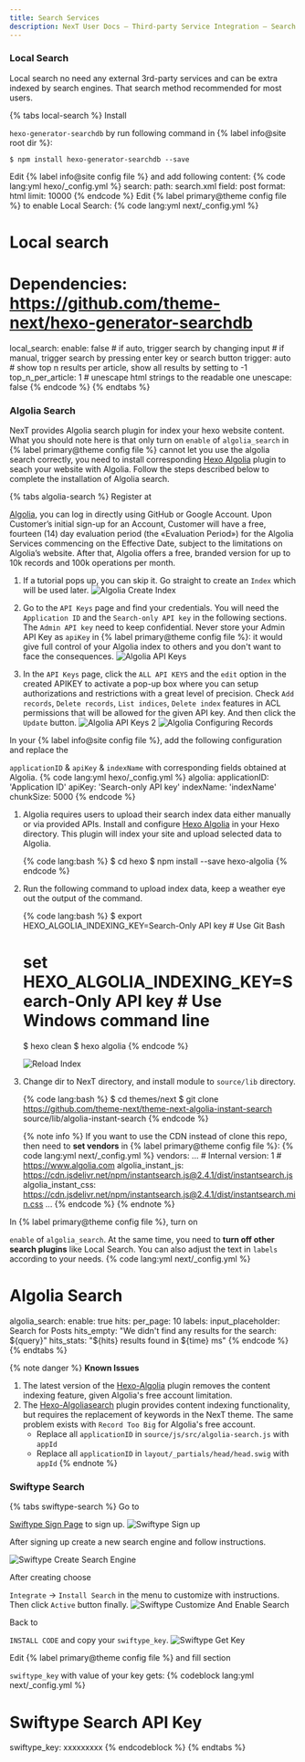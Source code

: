 ```yaml
---
title: Search Services
description: NexT User Docs – Third-party Service Integration – Search Services
---
```

### Local Search

Local search no need any external 3rd-party services and can be extra indexed by search engines. That search method recommended for most users.

{% tabs local-search %} <!-- tab Installation → --> Install 

`hexo-generator-searchdb` by run following command in {% label info@site root dir %}:

    $ npm install hexo-generator-searchdb --save
    

<!-- endtab -->

<!-- tab Hexo Config → --> Edit {% label info@site config file %} and add following content: {% code lang:yml hexo/_config.yml %} search: path: search.xml field: post format: html limit: 10000 {% endcode %} 

<!-- endtab -->

<!-- tab NexT Config --> Edit {% label primary@theme config file %} to enable Local Search: {% code lang:yml next/_config.yml %}

# Local search

# Dependencies: https://github.com/theme-next/hexo-generator-searchdb

local_search: enable: false # if auto, trigger search by changing input # if manual, trigger search by pressing enter key or search button trigger: auto # show top n results per article, show all results by setting to -1 top_n_per_article: 1 # unescape html strings to the readable one unescape: false {% endcode %} <!-- endtab --> {% endtabs %}

### Algolia Search

NexT provides Algolia search plugin for index your hexo website content. What you should note here is that only turn on `enable` of `algolia_search` in {% label primary@theme config file %} cannot let you use the algolia search correctly, you need to install corresponding [Hexo Algolia](https://github.com/oncletom/hexo-algolia) plugin to seach your website with Algolia. Follow the steps described below to complete the installation of Algolia search.

{% tabs algolia-search %} <!-- tab Registration → --> Register at 

[Algolia](https://www.algolia.com), you can log in directly using GitHub or Google Account. Upon Customer’s initial sign-up for an Account, Customer will have a free, fourteen (14) day evaluation period (the «Evaluation Period») for the Algolia Services commencing on the Effective Date, subject to the limitations on Algolia’s website. After that, Algolia offers a free, branded version for up to 10k records and 100k operations per month. <!-- endtab -->

<!-- tab Algolia Config → -->

1. If a tutorial pops up, you can skip it. Go straight to create an `Index` which will be used later. ![Algolia Create Index](/images/docs/algolia-2.png)

2. Go to the `API Keys` page and find your credentials. You will need the `Application ID` and the `Search-only API key` in the following sections. The `Admin API key` need to keep confidential. Never store your Admin API Key as `apiKey` in {% label primary@theme config file %}: it would give full control of your Algolia index to others and you don't want to face the consequences. ![Algolia API Keys](/images/docs/algolia-4.png)

3. In the `API Keys` page, click the `ALL API KEYS` and the `edit` option in the created APIKEY to activate a pop-up box where you can setup authorizations and restrictions with a great level of precision. Check `Add records`, `Delete records`, `List indices`, `Delete index` features in ACL permissions that will be allowed for the given API key. And then click the `Update` button. ![Algolia API Keys 2](/images/docs/algolia-5.png) ![Algolia Configuring Records](/images/docs/algolia-5-2.png) <!-- endtab -->

<!-- tab Hexo Config → --> In your {% label info@site config file %}, add the following configuration and replace the 

`applicationID` & `apiKey` & `indexName` with corresponding fields obtained at Algolia. {% code lang:yml hexo/_config.yml %} algolia: applicationID: 'Application ID' apiKey: 'Search-only API key' indexName: 'indexName' chunkSize: 5000 {% endcode %} <!-- endtab -->

<!-- tab Algolia Module → -->

1. Algolia requires users to upload their search index data either manually or via provided APIs. Install and configure [Hexo Algolia](https://github.com/oncletom/hexo-algolia) in your Hexo directory. This plugin will index your site and upload selected data to Algolia.
    
    {% code lang:bash %} $ cd hexo $ npm install --save hexo-algolia {% endcode %}

2. Run the following command to upload index data, keep a weather eye out the output of the command.
    
    {% code lang:bash %} $ export HEXO_ALGOLIA_INDEXING_KEY=Search-Only API key # Use Git Bash
    
    # set HEXO_ALGOLIA_INDEXING_KEY=Search-Only API key # Use Windows command line
    
    $ hexo clean $ hexo algolia {% endcode %}
    
    ![Reload Index](/images/docs/algolia-7.png)

3. Change dir to NexT directory, and install module to `source/lib` directory.
    
    {% code lang:bash %} $ cd themes/next $ git clone https://github.com/theme-next/theme-next-algolia-instant-search source/lib/algolia-instant-search {% endcode %}
    
    {% note info %} If you want to use the CDN instead of clone this repo, then need to **set vendors** in {% label primary@theme config file %}: {% code lang:yml next/_config.yml %} vendors: ... # Internal version: 1 # https://www.algolia.com algolia_instant_js: https://cdn.jsdelivr.net/npm/instantsearch.js@2.4.1/dist/instantsearch.js algolia_instant_css: https://cdn.jsdelivr.net/npm/instantsearch.js@2.4.1/dist/instantsearch.min.css ... {% endcode %} {% endnote %} <!-- endtab -->

<!-- tab NexT Config --> In {% label primary@theme config file %}, turn on 

`enable` of `algolia_search`. At the same time, you need to **turn off other search plugins** like Local Search. You can also adjust the text in `labels` according to your needs. {% code lang:yml next/_config.yml %}

# Algolia Search

algolia_search: enable: true hits: per_page: 10 labels: input_placeholder: Search for Posts hits_empty: "We didn't find any results for the search: ${query}" hits_stats: "${hits} results found in ${time} ms" {% endcode %} <!-- endtab --> {% endtabs %}

{% note danger %} **Known Issues**

1. The latest version of the [Hexo-Algolia](https://github.com/oncletom/hexo-algolia) plugin removes the content indexing feature, given Algolia's free account limitation.
2. The [Hexo-Algoliasearch](https://github.com/LouisBarranqueiro/hexo-algoliasearch) plugin provides content indexing functionality, but requires the replacement of keywords in the NexT theme. The same problem exists with `Record Too Big` for Algolia's free account. 
    - Replace all `applicationID` in `source/js/src/algolia-search.js` with `appId`
    - Replace all `applicationID` in `layout/_partials/head/head.swig` with `appId` {% endnote %}

### Swiftype Search

{% tabs swiftype-search %} <!-- tab Sign up → --> Go to 

[Swiftype Sign Page](https://swiftype.com/users/sign_up) to sign up. ![Swiftype Sign up](/images/docs/swiftype-1.png) <!-- endtab -->

<!-- tab Create Search Engine → --> After signing up create a new search engine and follow instructions. 

![Swiftype Create Search Engine](/images/docs/swiftype-2.png) <!-- endtab -->

<!-- tab Customize and Enable Search → --> After creating choose 

`Integrate` → `Install Search` in the menu to customize with instructions. Then click `Active` button finally. ![Swiftype Customize And Enable Search](/images/docs/swiftype-3.png) <!-- endtab -->

<!-- tab Get Key → --> Back to 

`INSTALL CODE` and copy your `swiftype_key`. ![Swiftype Get Key](/images/docs/swiftype-4.png) <!-- endtab -->

<!-- tab NexT Config --> Edit {% label primary@theme config file %} and fill section 

`swiftype_key` with value of your key gets: {% codeblock lang:yml next/_config.yml %}

# Swiftype Search API Key

swiftype_key: xxxxxxxxx {% endcodeblock %} <!-- endtab --> {% endtabs %}